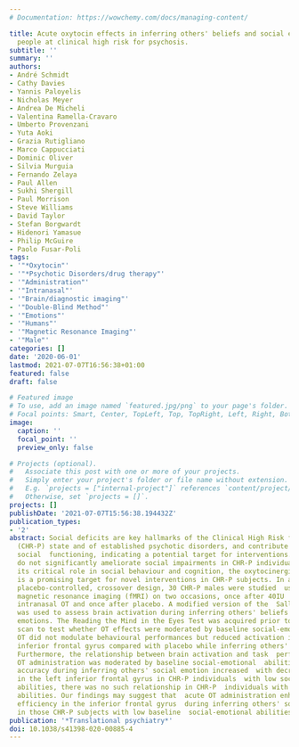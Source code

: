 ```yaml
---
# Documentation: https://wowchemy.com/docs/managing-content/

title: Acute oxytocin effects in inferring others' beliefs and social emotions in
  people at clinical high risk for psychosis.
subtitle: ''
summary: ''
authors:
- André Schmidt
- Cathy Davies
- Yannis Paloyelis
- Nicholas Meyer
- Andrea De Micheli
- Valentina Ramella-Cravaro
- Umberto Provenzani
- Yuta Aoki
- Grazia Rutigliano
- Marco Cappucciati
- Dominic Oliver
- Silvia Murguia
- Fernando Zelaya
- Paul Allen
- Sukhi Shergill
- Paul Morrison
- Steve Williams
- David Taylor
- Stefan Borgwardt
- Hidenori Yamasue
- Philip McGuire
- Paolo Fusar-Poli
tags:
- '"*Oxytocin"'
- '"*Psychotic Disorders/drug therapy"'
- '"Administration"'
- '"Intranasal"'
- '"Brain/diagnostic imaging"'
- '"Double-Blind Method"'
- '"Emotions"'
- '"Humans"'
- '"Magnetic Resonance Imaging"'
- '"Male"'
categories: []
date: '2020-06-01'
lastmod: 2021-07-07T16:56:38+01:00
featured: false
draft: false

# Featured image
# To use, add an image named `featured.jpg/png` to your page's folder.
# Focal points: Smart, Center, TopLeft, Top, TopRight, Left, Right, BottomLeft, Bottom, BottomRight.
image:
  caption: ''
  focal_point: ''
  preview_only: false

# Projects (optional).
#   Associate this post with one or more of your projects.
#   Simply enter your project's folder or file name without extension.
#   E.g. `projects = ["internal-project"]` references `content/project/deep-learning/index.md`.
#   Otherwise, set `projects = []`.
projects: []
publishDate: '2021-07-07T15:56:38.194432Z'
publication_types:
- '2'
abstract: Social deficits are key hallmarks of the Clinical High Risk for Psychosis
  (CHR-P) state and of established psychotic disorders, and contribute to impaired
  social  functioning, indicating a potential target for interventions. However, current  treatments
  do not significantly ameliorate social impairments in CHR-P individuals.  Given
  its critical role in social behaviour and cognition, the oxytocinergic (OT)  system
  is a promising target for novel interventions in CHR-P subjects. In a  double-blind,
  placebo-controlled, crossover design, 30 CHR-P males were studied  using functional
  magnetic resonance imaging (fMRI) on two occasions, once after 40IU  self-administered
  intranasal OT and once after placebo. A modified version of the  Sally-Anne task
  was used to assess brain activation during inferring others' beliefs  and social
  emotions. The Reading the Mind in the Eyes Test was acquired prior to the  first
  scan to test whether OT effects were moderated by baseline social-emotional  abilities.
  OT did not modulate behavioural performances but reduced activation in  the bilateral
  inferior frontal gyrus compared with placebo while inferring others'  social emotions.
  Furthermore, the relationship between brain activation and task  performance after
  OT administration was moderated by baseline social-emotional  abilities. While task
  accuracy during inferring others' social emotion increased  with decreasing activation
  in the left inferior frontal gyrus in CHR-P individuals  with low social-emotional
  abilities, there was no such relationship in CHR-P  individuals with high social-emotional
  abilities. Our findings may suggest that  acute OT administration enhances neural
  efficiency in the inferior frontal gyrus  during inferring others' social emotions
  in those CHR-P subjects with low baseline  social-emotional abilities.
publication: '*Translational psychiatry*'
doi: 10.1038/s41398-020-00885-4
---
```

